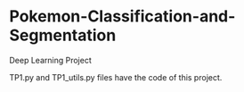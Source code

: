 # Pokemon-Classification-and-Segmentation
Deep Learning Project


TP1.py and TP1_utils.py files have the code of this project.
